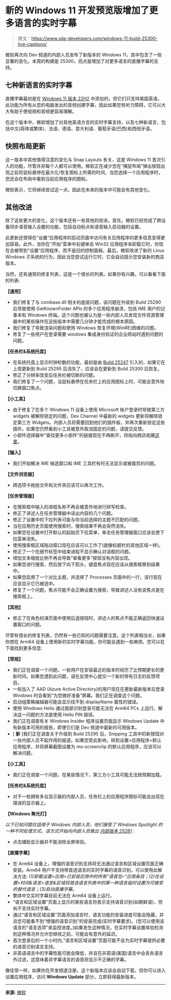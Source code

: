 # 新的 Windows 11 开发预览版增加了更多语言的实时字幕

> 原文：<https://www.xda-developers.com/windows-11-build-25300-live-captions/>

微软再次向 Dev 频道的内部人员发布了新版本的 Windows 11，其中包含了一些显著的变化。本周的构建是 25300，亮点是增加了对更多语言的直播字幕的支持。

## 七种新语言的实时字幕

直播字幕最初是在 [Windows 11 版本 22H2](https://www.xda-developers.com/windows-11-22h2/) 中添加的，但它们只支持美国英语。此功能为所有从您的电脑发出的音频创建字幕，因此如果您有听力障碍，它可以大大有助于使视频和音频更容易理解。

在这个版本中，微软增加了对其他英语方言的实时字幕支持，以及七种新语言，包括中文(简体或繁体)、法语、德语、意大利语、葡萄牙语(巴西)和西班牙语。

## 快照布局更新

这一版本中其他值得注意的变化与 Snap Layouts 有关，这是 Windows 11 首次引入的功能，尽管并非每个人都可以使用。微软正在减少您在“捕捉布局”弹出按钮出现之前将鼠标悬停在最大化/恢复图标上所需的时间，当您选择一个应用程序时，您还会在布局中看到当前应用程序的图标。

微软表示，它将继续尝试这一点，因此在未来的版本中可能会有其他变化。

## 其他改进

除了这些更大的变化，这个版本还有一些其他的改进。首先，微软已经完成了跨设备同步语音输入设置的功能，包括自动标点和语音输入启动器的设置。

此更新还使得在“设置”应用程序的启动页面中访问有关应用程序的更多信息变得更加容易。此外，当你在“开始”菜单中右键单击 Win32 应用程序来卸载它时，你现在会被带到“设置”应用程序，而不是旧的控制面板。最后，微软改进了新的 Linux Windows 子系统的行为，因此当您尝试运行它时，它会自动提示您安装新的商店版本。

当然，还有通常的修复列表，这是一个很长的列表。如果你有兴趣，可以看看下面的列表:

**【通用】**

*   我们修复了与 combase.dll 相关的底层问题，该问题在升级到 Build 25290 后导致使用 GetKnownFolder APIs 的多个应用程序崩溃，包括 IME 用户的记事本和 Windows 终端。这个问题也被认为是一些内部人员发现文件资源管理器中的某些操作在这些版本中需要几分钟才能完成的根本原因。
*   我们修复了导致渲染问题和使用 Windows 恢复环境(WinRE)困难的问题。
*   修复了一些用户在登录需要 windows 集成身份验证的企业网站时遇到问题的问题。

**【任务栏&系统托盘】**

*   在系统托盘上显示时钟秒数的功能，最初是由 [Build 25247](https://blogs.windows.com/windows-insider/2022/11/18/announcing-windows-11-insider-preview-build-25247/) 引入的，如果它在上周更新到 Build 25295 后消失了，应该会在更新到 Build 25300 后恢复。
*   修正了分辨率改变后任务栏被切断的问题。
*   我们修复了一个问题，当鼠标悬停在任务栏上的应用图标上时，可能会意外地切换窗口焦点。

**【小工具】**

*   由于修复了在多个 Windows 11 设备上使用 Microsoft 帐户登录时导致第三方 widgets 被解除锁定的问题，Dev Channel 中最新的 widgets 更新将解除锁定第三方 Widgets。内部人员将需要回到他们的插件板，并再次重新锁定这些插件。如果您仍然看到小工具被意外取消固定的问题，请提交反馈。
*   小部件选择器中“查找更多小部件”的链接现在不再断开，将指向商店收藏[这里](ms-windows-store://collection/?collectionid=MerchandiserContent/Apps/WidgetCollection/Widgetsforeverything)。

**【输入】**

*   我们开始解决 IME 候选窗口和 IME 工具栏有时无法显示或被裁剪的问题。

**【文件浏览器】**

*   跨选项卡拖放文件和文件夹应该可以再次工作。

**【任务管理器】**

*   在搜索框中输入的进程名称不再会被意外地进行拼写检查。
*   修正了讲述人在任务管理器中读出内容的几个问题。
*   修正了设置中的下拉列表可能与你当前选择的主题不匹配的问题。
*   当在应用历史页面使用搜索时，搜索结果不再会突然消失。
*   如果您在设置中打开默认的起始页下拉菜单，单击任务管理器窗口应该会使下拉菜单消失。
*   使用搜索框区域拖动窗口现在应该可以工作了(就像标题栏的其他区域一样)。
*   修正了一个在细节标签中结束进程不显示确认对话框的问题。
*   增加文本缩放比例不再会导致“查看更多”按钮没有内容出现。
*   如果您进行搜索，然后按下向下箭头，键盘焦点现在应该从搜索框移到结果中。
*   如果您启用了一个对比主题，并选择了 Processes 页面中的一行，该行现在应该显示它已被选中。
*   修复了一个问题，焦点可能不会正确设置为搜索，导致讲述人没有说焦点是在搜索框上。

**【其他】**

*   修正了在角色扮演页面中使用后退按钮时，讲述人的焦点不能正确返回快速设置窗口的问题。

尽管有很长的修复列表，仍然有一些已知的问题需要注意。这个列表相当长，如果你想在 Arm64 设备上使用新的实时字幕功能，你可能会遇到一些麻烦。您可以在下面找到更多信息:

**【常规】**

*   我们正在调查一个问题，一些用户在安装最近的版本时经历了比预期更长的更新时间。如果您遇到此问题，请在反馈中心提交一个新的带有日志的反馈项目。
*   一些加入了 AAD (Azure Active Directory)的用户现在在更新最新版本后登录 Windows 时会看到“为您做好准备”屏幕。我们正在调查这个问题。
*   启动组策略编辑器可能会显示找不到 displayName 属性的错误。
*   使用 Windows Hello 通过面部识别登录可能无法在 Arm64 PCs 上运行。解决这一问题的方法是使用 Hello PIN 路径。
*   我们正在调查有关 Windows Insider 程序设置页面显示 Windows Update 中有新版本可用的报告，即使它们是 Dev 频道中最新的可用版本。
*   [ **新** ]我们正在调查关于升级到 Build 25295 后，Snipping 工具中的新按钮对一些内部人员不起作用的报道。如果您受此影响，转到设置>应用程序>默认应用程序，并将屏幕截图设置为 ms-screenclip 的默认应用程序，应该可以解决问题。

**【小工具】**

*   我们正在调查一个问题，在某些情况下，第三方小工具可能无法按预期加载。

**【任务栏&系统托盘】**

*   对于一些拥有多台显示器的内部人员，任务栏上的应用程序图标可能会出现在错误的显示器上。

**【Windows 聚光灯】**

*以下已知问题仅适用于 Windows 内部人员，他们接受了 Windows Spotlight 的一种不同处理方式，该方式开始向内部人员推出* [*内部版本 25281*](https://blogs.windows.com/windows-insider/2023/01/19/announcing-windows-11-insider-preview-build-25281/) *:*

*   点击辅助显示器并不能消除全屏体验。

**【直播字幕】**

*   在 Arm64 设备上，增强的语音识别支持将无法通过语言和区域设置页面正确安装。Arm64 用户不支持带首选语言的实时字幕的语音识别，可以使用此解决方法: *(1)卸载设置>应用>已安装应用中的所有“语音包–”应用条目；(2)在设置>时间&语言>语言&区域将首选语言列表中的第一种语言临时设置为可接受的替代语言；(3)启动直播字幕。*
*   繁体中文实时字幕目前无法在 Arm64 设备上运行。
*   “语言和区域设置”页面上显示的某些语言将表示支持语音识别(如朝鲜语)，但尚不支持实时字幕。
*   通过“语言和区域设置”页面添加语言时，语言功能的安装进度可能会隐藏，并且您可能看不到“增强的语音识别”的安装完成(实时字幕要求)。(您可以使用该语言的“语言选项”来监控进度。)如果发生这种情况，在实时字幕设置体验检测到这种情况并允许您继续之前，可能会有意外的延迟。
*   首次登录后的一个小时内,“语言和区域设置”页面可能不会为实时字幕提供必要的语音识别语言支持。
*   非英语语言中的字幕性能可能会降低，并且在非英语(美国)语言中会丢失语言外过滤，这意味着非字幕语言的语音将显示不正确的字幕。

像往常一样，如果你在开发频道注册，这个新版本应该会自动下载，但你可以进入设置应用程序，访问 **Windows Update** 部分，立即获得最新版本。

* * *

**来源:** [微软](https://blogs.windows.com/windows-insider/2023/02/15/announcing-windows-11-insider-preview-build-25300/)